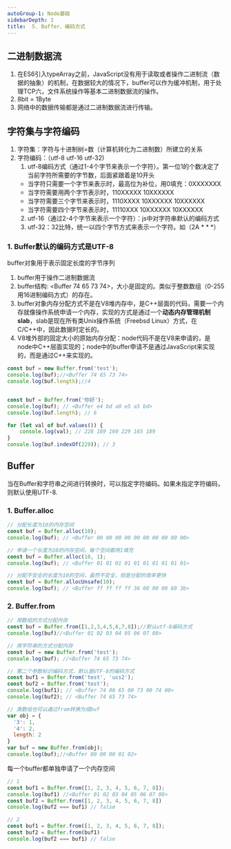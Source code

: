 ```yaml
---
autoGroup-1: Node基础
sidebarDepth: 3
title:  5. Buffer、编码方式
---
```


## 二进制数据流
1. 在ES6引入typeArray之前，JavaScript没有用于读取或者操作二进制流（数据的抽象）的机制，在数据较大的情况下，buffer可以作为缓冲机制，用于处理TCP六，文件系统操作等基本二进制数据流的操作。
2. 8bit = 1Byte
3. 网络中的数据传输都是通过二进制数据流进行传输。

## 字符集与字符编码
1. 字符集：字符与十进制树=数（计算机转化为二进制数）所建立的关系
2. 字符编码：（utf-8 utf-16 utf-32)
   1. utf-8编码方式（通过1-4个字节来表示一个字符）。第一位1的个数决定了当前字符所需要的字节数，后面紧跟着是10开头
    - 当字符只需要一个字节来表示时，最高位为补位，用0填充：0XXXXXXX
    - 当字符需要用两个字节表示时，110XXXXX 10XXXXXX
    - 当字符需要三个字节来表示时，1110XXXX 10XXXXXX 10XXXXXX
    - 当字符需要四个字节来表示时，11110XXX  10XXXXXX  10XXXXXX
   2. utf-16（通过2-4个字节来表示一个字符）：js中对字符串默认的编码方式
   3. utf-32：32比特，统一以四个字节方式来表示一个字符。如（2A * * *）


### 1. Buffer默认的编码方式是UTF-8
buffer对象用于表示固定长度的字节序列
1. buffer用于操作二进制数据流
2. buffer结构: \<Buffer 74 65 73 74>，大小是固定的。类似于整数数组（0-255用16进制编码方式）的存在。
3. buffer对象内存分配方式不是在V8堆内存中，是C++层面的代码，需要一个内存就像操作系统申请一个内存，实现的方式是通过一个**动态内存管理机制slab**，slab是现在所有类Unix操作系统（Freebsd Linux）方式，在C/C++中，因此数据时定长的。
4. V8堆外部的固定大小的原始内存分配：node代码不是在V8来申请的，是node中C++层面实现的；node中的buffer申请不是通过JavaScript来实现的，而是通过C++来实现的。
```javascript
const buf = new Buffer.from('test');
console.log(buf);//<Buffer 74 65 73 74>
console.log(buf.length);//4


const buf = Buffer.from('你好');
console.log(buf); // <Buffer e4 bd a0 e5 a5 bd>
console.log(buf.length); // 6

for (let val of buf.values()) {
    console.log(val); // 228 189 160 229 165 189
}
console.log(buf.indexOf(229)); // 3
```

## Buffer
当在Buffer和字符串之间进行转换时，可以指定字符编码。如果未指定字符编码，则默认使用UTF-8.

### 1. Buffer.alloc
```javascript
// 分配长度为10的内存空间
const buf = Buffer.alloc(10);
console.log(buf); // <Buffer 00 00 00 00 00 00 00 00 00 00>

// 申请一个长度为10的内存空间，每个空间都用1填充
const buf = Buffer.alloc(10, 1);
console.log(buf); // <Buffer 01 01 01 01 01 01 01 01 01 01>

// 分配不安全的长度为10的空间，虽然不安全，但是分配的效率更快
const buf = Buffer.allocUnsafe(10);
console.log(buf); // <Buffer ff ff ff ff 36 00 00 00 60 3b>
```

### 2. Buffer.from
```js
// 用数组的方式分配内存
const buf = Buffer.from([1,2,3,4,5,6,7,8]);//默认utf-8编码方式
console.log(buf)//<Buffer 01 02 03 04 05 06 07 08>

// 用字符串的方式分配内存
const buf = new Buffer.from('test');
console.log(buf); //<Buffer 74 65 73 74>

// 第二个参数标识编码方式，默认是UTF-8的编码方式
const buf1 = Buffer.from('test', 'ucs2');
const buf2 = Buffer.from('test');
console.log(buf1); // <Buffer 74 00 65 00 73 00 74 00>
console.log(buf2); // <Buffer 74 65 73 74>

// 类数组也可以通过from转换为成buf
var obj = {
  '3': 1,
  '4': 2,
  length: 2
}
var buf = new Buffer.from(obj);
console.log(buf);//<Buffer 00 00 00 01 02>
```
每一个buffer都单独申请了一个内存空间
```javascript
// 1
const buf1 = Buffer.from([1, 2, 3, 4, 5, 6, 7, 8]);
console.log(buf1) //<Buffer 01 02 03 04 05 06 07 08>
const buf2 = Buffer.from([1, 2, 3, 4, 5, 6, 7, 8])
console.log(buf2 === buf1) // false 

// 2
const buf1 = Buffer.from([1, 2, 3, 4, 5, 6, 7, 8]);
const buf2 = Buffer.from(buf1)
console.log(buf2 === buf1) // false
```
